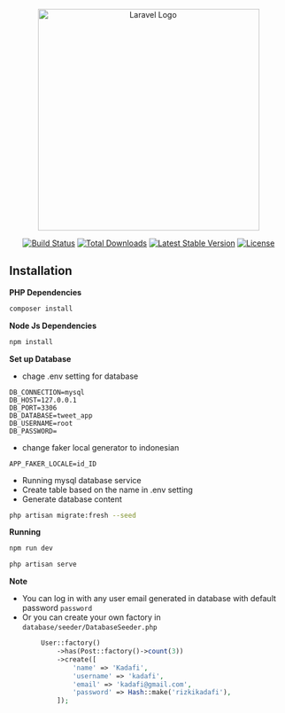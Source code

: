 <p align="center"><a href="https://laravel.com" target="_blank"><img src="https://raw.githubusercontent.com/laravel/art/master/logo-lockup/5%20SVG/2%20CMYK/1%20Full%20Color/laravel-logolockup-cmyk-red.svg" width="400" alt="Laravel Logo"></a></p>

<p align="center">
<a href="https://github.com/laravel/framework/actions"><img src="https://github.com/laravel/framework/workflows/tests/badge.svg" alt="Build Status"></a>
<a href="https://packagist.org/packages/laravel/framework"><img src="https://img.shields.io/packagist/dt/laravel/framework" alt="Total Downloads"></a>
<a href="https://packagist.org/packages/laravel/framework"><img src="https://img.shields.io/packagist/v/laravel/framework" alt="Latest Stable Version"></a>
<a href="https://packagist.org/packages/laravel/framework"><img src="https://img.shields.io/packagist/l/laravel/framework" alt="License"></a>
</p>

## Installation

**PHP Dependencies**

```bash
composer install
```
**Node Js Dependencies**

```bash
npm install
```
**Set up Database**
- chage .env setting for database
```env
DB_CONNECTION=mysql
DB_HOST=127.0.0.1
DB_PORT=3306
DB_DATABASE=tweet_app
DB_USERNAME=root
DB_PASSWORD=
```
- change faker local generator to indonesian
```env
APP_FAKER_LOCALE=id_ID
```
- Running mysql database service
- Create table based on the name in .env setting
- Generate database content
```bash
php artisan migrate:fresh --seed
```
**Running**
```bash
npm run dev
```
```bash
php artisan serve
```

**Note**
- You can log in with any user email generated in database with default password `password`
- Or you can create your own factory in `database/seeder/DatabaseSeeder.php`
```php
        User::factory()
            ->has(Post::factory()->count(3))
            ->create([
                'name' => 'Kadafi',
                'username' => 'kadafi',
                'email' => 'kadafi@gmail.com',
                'password' => Hash::make('rizkikadafi'),
            ]);

```

